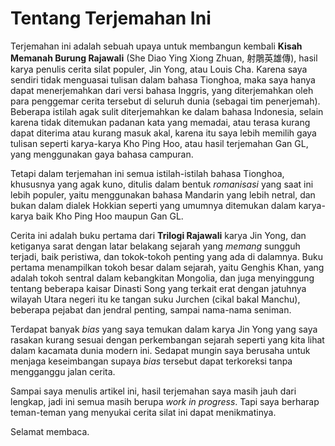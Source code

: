 # Tentang Terjemahan Ini

Terjemahan ini adalah sebuah upaya untuk membangun kembali **Kisah Memanah Burung Rajawali** (She Diao Ying Xiong Zhuan, 射鵰英雄傳), hasil karya penulis
cerita silat populer, Jin Yong, atau Louis Cha. Karena saya sendiri tidak menguasai tulisan dalam bahasa Tionghoa, maka saya hanya dapat menerjemahkan
dari versi bahasa Inggris, yang diterjemahkan oleh para penggemar cerita tersebut di seluruh dunia (sebagai tim penerjemah). Beberapa istilah agak
sulit diterjemahkan ke dalam bahasa Indonesia, selain karena tidak ditemukan padanan kata yang memadai, atau terasa kurang dapat diterima atau kurang
masuk akal, karena itu saya lebih memilih gaya tulisan seperti karya-karya Kho Ping Hoo, atau hasil terjemahan Gan GL, yang menggunakan gaya bahasa
campuran.

Tetapi dalam terjemahan ini semua istilah-istilah bahasa Tionghoa, khususnya yang agak kuno, ditulis dalam bentuk _romanisasi_ yang saat ini lebih
populer, yaitu menggunakan bahasa Mandarin yang lebih netral, dan bukan dalam dialek Hokkian seperti yang umumnya ditemukan dalam karya-karya
baik Kho Ping Hoo maupun Gan GL.

Cerita ini adalah buku pertama dari **Trilogi Rajawali** karya Jin Yong, dan ketiganya sarat dengan latar belakang sejarah yang _memang_ sungguh terjadi,
baik peristiwa, dan tokok-tokoh penting yang ada di dalamnya. Buku pertama menampilkan tokoh besar dalam sejarah, yaitu Genghis Khan, yang adalah tokoh
sentral dalam kebangkitan Mongolia, dan juga menyinggung tentang beberapa kaisar Dinasti Song yang terkait erat dengan jatuhnya wilayah Utara negeri itu
ke tangan suku Jurchen (cikal bakal Manchu), beberapa pejabat dan jendral penting, sampai nama-nama seniman.

Terdapat banyak _bias_ yang saya temukan dalam karya Jin Yong yang saya rasakan kurang sesuai dengan perkembangan sejarah seperti yang kita lihat dalam
kacamata dunia modern ini. Sedapat mungin saya berusaha untuk menjaga keseimbangan supaya _bias_ tersebut dapat terkoreksi tanpa mengganggu jalan cerita.

Sampai saya menulis artikel ini, hasil terjemahan saya masih jauh dari lengkap, jadi ini semua masih berupa _work in progress_. Tapi saya berharap teman-teman
yang menyukai cerita silat ini dapat menikmatinya.

Selamat membaca.

